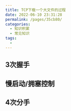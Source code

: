 ```yaml
---
title: TCP下载一个大文件的过程
date: 2022-06-10 23:31:28
permalink: /pages/35cb80/
categories:
  - 知识积累
  - 常见知识
tags:
  - 
---
```


## 3次握手

## 慢启动/拥塞控制

## 4次分手
